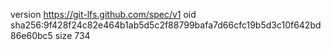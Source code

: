 version https://git-lfs.github.com/spec/v1
oid sha256:9f428f24c82e464b1ab5d5c2f88799bafa7d66cfc19b5d3c10f642bd86e60bc5
size 734
